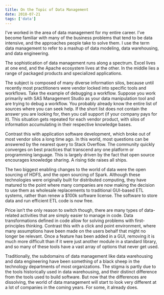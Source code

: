 ```yaml
---
title: On the Topic of Data Management
date: 2018-07-21
tags: ['data']
---
```


I’ve worked in the area of data management for my entire career. I’ve become familiar with many of the business problems that tend to be data intensive, and the approaches people take to solve them. I use the term data management to refer to a mashup of data modeling, data warehousing, and data engineering.

The sophistication of data management runs along a spectrum. Excel lives at one end, and the Apache ecosystem lives at the other. In the middle lies a range of packaged products and specialized applications.

The subject is composed of many diverse information silos, because until recently most practitioners were vendor locked into specific tools and workflows. Take the example of debugging a workflow. Suppose you work primarily with SAS Management Studio as your data manipulation tool and are trying to debug a workflow. You probably already know the entire list of sources where you can seek help. If the short list does not contain the answer you are looking for, then you call support (if your company pays for it). This situation gets repeated for each vendor product, with silos of information accumulating in their respective knowledge bases.

Contrast this with application software development, which broke out of most vendor silos a long time ago. In this world, most questions can be answered by the nearest query to Stack Overflow. The community quickly converges on best practices that transcend any one platform or programming language. This is largely driven by the fact that open source encourages knowledge sharing. A rising tide raises all ships.

The two biggest enabling changes to the world of data were the open sourcing of HDFS, and the open sourcing of Spark. Although these technologies were originally built for distributed computing, they have matured to the point where many companies are now making the decision to use them as wholesale replacements to traditional GUI-based ETL systems, rather than renew a $100k software license. The software to store data and run efficient ETL code is now free.

Price isn’t the only reason to switch though, there are many types of data-related activities that are simply easier to manage in code. Data transformations defined in code allow for solving problems with first-principles thinking. Contrast this with a click and point environment, where many assumptions have been made on the users behalf that might no longer be relevant. Once a feature has been added in a  GUI, removing it is much more difficult than if it were just another module in a standard library, and so many of these tools have a vast array of options that never get used.

Traditionally, the subdomains of data management like data warehousing and data engineering have been something of a black sheep in the technology departments of most organizations. The stigma is partly due to the tools historically used in data warehousing, and their distinct difference from the tools used to build software. But now that the differences are dissolving, the world of data management will start to look very different at a lot of companies in the coming years. For some, it already does.